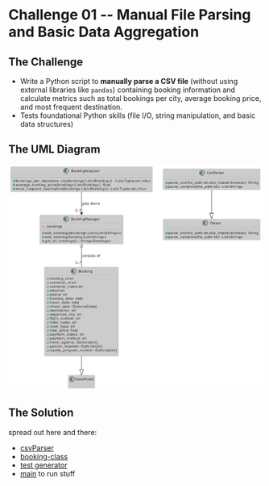 # Challenge 01 -- Manual File Parsing and Basic Data Aggregation

## The Challenge

- Write a Python script to **manually parse a CSV file** (without using external libraries like `pandas`) containing booking information and calculate metrics such as total bookings per city, average booking price, and most frequent destination.
- Tests foundational Python skills (file I/O, string manipulation, and basic data structures)

## The UML Diagram

![](images/challenge-01-csvParsing.png)

## The Solution

spread out here and there:
- [csvParser](../app/controller/csvParser.py)
- [booking-class](../app/model/booking.py)
- [test generator](../test/generateBookingData.py)
- [main](../main.py) to run stuff
